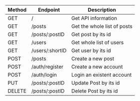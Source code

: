 | Method | Endpoint | Description |
| ------------- | ------------- | ----- |
| GET  | / | Get API information |
| GET  | /posts | Get the whole list of posts |
| GET  | /posts/:postID | Get post by its id |
| GET  | /users | Get whole list of users |
| GET  | /users/:shortID | Get user by its id |
| POST | /posts | Create a new post |
| POST | /auth/register | Create a new account |
| POST | /auth/login | Login an existent account |
| PUT | /posts/:postID | Update Post by its id |
| DELETE | /posts/:postID | Delete Post by its id |